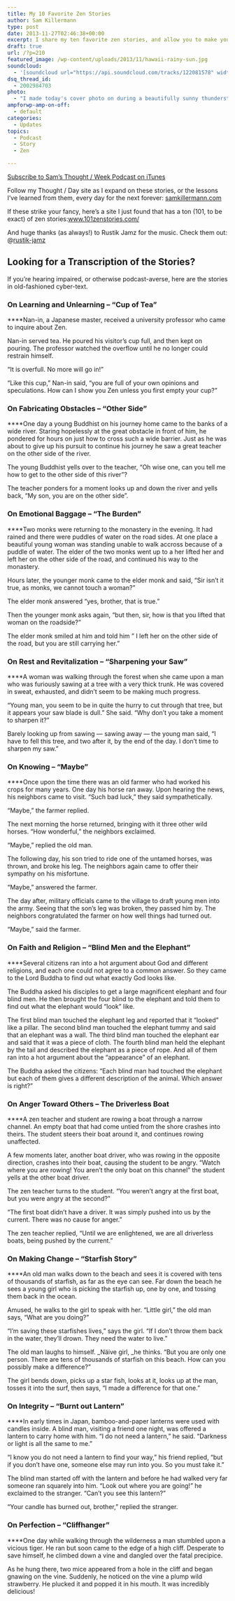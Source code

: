 ```yaml
---
title: My 10 Favorite Zen Stories
author: Sam Killermann
type: post
date: 2013-11-27T02:46:38+00:00
excerpt: I share my ten favorite zen stories, and allow you to make your own morals from them.
draft: true
url: /?p=210
featured_image: /wp-content/uploads/2013/11/hawaii-rainy-sun.jpg
soundcloud:
  - '[soundcloud url="https://api.soundcloud.com/tracks/122081578" width="100%" height="166" iframe="true" /]'
dsq_thread_id:
  - 2002984703
photo:
  - "I made today's cover photo on during a beautifully sunny thunderstorm in '12. I'm a sucker for thunderstorms."
ampforwp-amp-on-off:
  - default
categories:
  - Updates
topics:
  - Podcast
  - Story
  - Zen

---
```

<a href="http://bit.ly/ThoughtoftheWeek" target="_blank" rel="noopener">Subscribe to Sam&#8217;s Thought / Week Podcast on iTunes</a>

Follow my Thought / Day site as I expand on these stories, or the lessons I&#8217;ve learned from them, every day for the next forever: <a href="/" target="_blank" rel="nofollow noopener">samkillermann.com</a>

If these strike your fancy, here&#8217;s a site I just found that has a ton (101, to be exact) of zen stories:<a href="http://www.101zenstories.com/" target="_blank" rel="nofollow noopener">www.101zenstories.com/</a>

And huge thanks (as always!) to Rustik Jamz for the music. Check them out: @[rustik-jamz][1]

## Looking for a Transcription of the Stories?

If you&#8217;re hearing impaired, or otherwise podcast-averse, here are the stories in old-fashioned cyber-text.

### On Learning and Unlearning &#8211; &#8220;Cup of Tea&#8221;

****Nan-in, a Japanese master, received a university professor who came to inquire about Zen.

Nan-in served tea. He poured his visitor’s cup full, and then kept on pouring. The professor watched the overflow until he no longer could restrain himself.

“It is overfull. No more will go in!”

“Like this cup,” Nan-in said, “you are full of your own opinions and speculations. How can I show you Zen unless you first empty your cup?”

### On Fabricating Obstacles &#8211; &#8220;Other Side&#8221;

****One day a young Buddhist on his journey home came to the banks of a wide river. Staring hopelessly at the great obstacle in front of him, he pondered for hours on just how to cross such a wide barrier. Just as he was about to give up his pursuit to continue his journey he saw a great teacher on the other side of the river.

The young Buddhist yells over to the teacher, “Oh wise one, can you tell me how to get to the other side of this river”?

The teacher ponders for a moment looks up and down the river and yells back, “My son, you are on the other side”.

### On Emotional Baggage &#8211; &#8220;The Burden&#8221;

****Two monks were returning to the monastery in the evening. It had rained and there were puddles of water on the road sides. At one place a beautiful young woman was standing unable to walk accross because of a puddle of water. The elder of the two monks went up to a her lifted her and left her on the other side of the road, and continued his way to the monastery.

Hours later, the younger monk came to the elder monk and said, “Sir isn’t it true, as monks, we cannot touch a woman?”

The elder monk answered “yes, brother, that is true.”

Then the younger monk asks again, “but then, sir, how is that you lifted that woman on the roadside?”

The elder monk smiled at him and told him ” I left her on the other side of the road, but you are still carrying her.”

### On Rest and Revitalization &#8211; &#8220;Sharpening your Saw&#8221;

****A woman was walking through the forest when she came upon a man who was furiously sawing at a tree with a very thick trunk. He was covered in sweat, exhausted, and didn’t seem to be making much progress.

“Young man, you seem to be in quite the hurry to cut through that tree, but it appears your saw blade is dull.” She said. “Why don’t you take a moment to sharpen it?&#8221;

Barely looking up from sawing — sawing away — the young man said, “I have to fell this tree, and two after it, by the end of the day. I don’t time to sharpen my saw.&#8221;

### On Knowing &#8211; “Maybe&#8221;

****Once upon the time there was an old farmer who had worked his crops for many years. One day his horse ran away. Upon hearing the news, his neighbors came to visit. “Such bad luck,” they said sympathetically.

“Maybe,” the farmer replied.

The next morning the horse returned, bringing with it three other wild horses. “How wonderful,” the neighbors exclaimed.

“Maybe,” replied the old man.

The following day, his son tried to ride one of the untamed horses, was thrown, and broke his leg. The neighbors again came to offer their sympathy on his misfortune.

“Maybe,” answered the farmer.

The day after, military officials came to the village to draft young men into the army. Seeing that the son’s leg was broken, they passed him by. The neighbors congratulated the farmer on how well things had turned out.

“Maybe,” said the farmer.

### On Faith and Religion &#8211; &#8220;Blind Men and the Elephant&#8221;

****Several citizens ran into a hot argument about God and different religions, and each one could not agree to a common answer. So they came to the Lord Buddha to find out what exactly God looks like.

The Buddha asked his disciples to get a large magnificent elephant and four blind men. He then brought the four blind to the elephant and told them to find out what the elephant would “look” like.

The first blind man touched the elephant leg and reported that it “looked” like a pillar. The second blind man touched the elephant tummy and said that an elephant was a wall. The third blind man touched the elephant ear and said that it was a piece of cloth. The fourth blind man held the elephant by the tail and described the elephant as a piece of rope. And all of them ran into a hot argument about the “appearance” of an elephant.

The Buddha asked the citizens: “Each blind man had touched the elephant but each of them gives a different description of the animal. Which answer is right?”

### On Anger Toward Others &#8211; The Driverless Boat

****A zen teacher and student are rowing a boat through a narrow channel. An empty boat that had come untied from the shore crashes into theirs. The student steers their boat around it, and continues rowing unaffected.

A few moments later, another boat driver, who was rowing in the opposite direction, crashes into their boat, causing the student to be angry. “Watch where you are rowing! You aren’t the only boat on this channel” the student yells at the other boat driver.

The zen teacher turns to the student. &#8220;You weren’t angry at the first boat, but you were angry at the second?&#8221;

“The first boat didn’t have a driver. It was simply pushed into us by the current. There was no cause for anger.”

The zen teacher replied, &#8220;Until we are enlightened, we are all driverless boats, being pushed by the current.&#8221;

### On Making Change &#8211; &#8220;Starfish Story&#8221;

****An old man walks down to the beach and sees it is covered with tens of thousands of starfish, as far as the eye can see. Far down the beach he sees a young girl who is picking the starfish up, one by one, and tossing them back in the ocean.

Amused, he walks to the girl to speak with her. “Little girl,” the old man says, “What are you doing?”

“I’m saving these starfishes lives,” says the girl. “If I don’t throw them back in the water, they’ll drown. They need the water to live.”

The old man laughs to himself. _Näive girl, _he thinks. “But you are only one person. There are tens of thousands of starfish on this beach. How can you possibly make a difference?”

The girl bends down, picks up a star fish, looks at it, looks up at the man, tosses it into the surf, then says, “I made a difference for that one.&#8221;

### On Integrity &#8211; &#8220;Burnt out Lantern&#8221;

****In early times in Japan, bamboo-and-paper lanterns were used with candles inside. A blind man, visiting a friend one night, was offered a lantern to carry home with him. “I do not need a lantern,” he said. “Darkness or light is all the same to me.”

“I know you do not need a lantern to find your way,” his friend replied, “but if you don’t have one, someone else may run into you. So you must take it.”

The blind man started off with the lantern and before he had walked very far someone ran squarely into him. “Look out where you are going!” he exclaimed to the stranger. “Can’t you see this lantern?”

“Your candle has burned out, brother,” replied the stranger.

### On Perfection &#8211; “Cliffhanger&#8221;

****One day while walking through the wilderness a man stumbled upon a vicious tiger. He ran but soon came to the edge of a high cliff. Desperate to save himself, he climbed down a vine and dangled over the fatal precipice.

As he hung there, two mice appeared from a hole in the cliff and began gnawing on the vine. Suddenly, he noticed on the vine a plump wild strawberry. He plucked it and popped it in his mouth. It was incredibly delicious!

 [1]: https://soundcloud.com/rustik-jamz